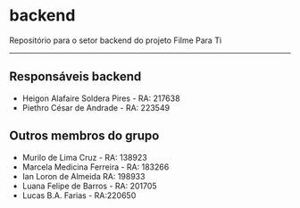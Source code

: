 # backend

Repositório para o setor backend do projeto Filme Para Ti

***

## Responsáveis backend

- Heigon Alafaire Soldera Pires - RA: 217638
- Piethro César de Andrade - RA: 223549

## Outros membros do grupo

- Murilo de Lima Cruz - RA: 138923
- Marcela Medicina Ferreira - RA: 183266
- Ian Loron de Almeida RA: 198933
- Luana Felipe de Barros - RA: 201705
- Lucas B.A. Farias - RA:220650
